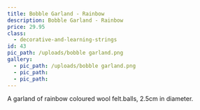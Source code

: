 ```yaml
---
title: Bobble Garland - Rainbow
description: Bobble Garland - Rainbow
price: 29.95
class:
  - decorative-and-learning-strings
id: 43
pic_path: /uploads/bobble garland.png
gallery:
  - pic_path: /uploads/bobble garland.png
  - pic_path:
  - pic_path:
---
```



A garland of rainbow coloured wool felt.balls, 2.5cm in diameter.